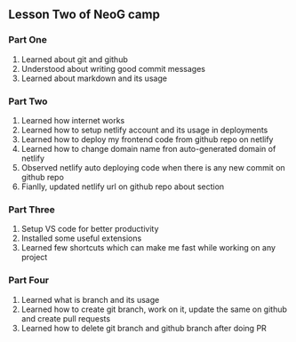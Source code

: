 ## Lesson Two of NeoG camp

### Part One
1. Learned about git and github
1. Understood about writing good commit messages
1. Learned about markdown and its usage

### Part Two
1. Learned how internet works
1. Learned how to setup netlify account and its usage in deployments
1. Learned how to deploy my frontend code from github repo on netlify
1. Learned how to change domain name fron auto-generated domain of netlify
1. Observed netlify auto deploying code when there is any new commit on github repo
1. Fianlly, updated netlify url on github repo about section

### Part Three
1. Setup VS code for better productivity
1. Installed some useful extensions
1. Learned few shortcuts which can make me fast while working on any project

### Part Four
1. Learned what is branch and its usage
1. Learned how to create git branch, work on it, update the same on github and create pull requests
1. Learned how to delete git branch and github branch after doing PR